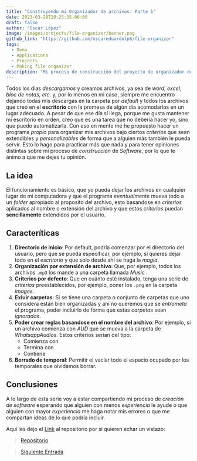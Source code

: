 ```yaml
---
title: "Construyendo mi Organizador de archivos: Parte 1"
date: 2023-03-28T20:25:35-06:00
draft: false
author: "Oscar López"
image: /images/projects/file-organizer/banner.png
github_link: "https://github.com/oscareduardolp6/file-organizer"
tags: 
  - Deno 
  - Applications
  - Projects 
  - Making file organizer
description: "Mi proceso de construcción del proyecto de organizador de archivos"
---
```


Todos los días *descargamos* y creamos archivos, ya sea de *word, excel, bloc de notas, etc.* y, por lo menos en mi caso, siempre me encuentro dejando todas mis descargas 
en la carpeta por *default* y todos los archivos que creo en el **escritorio** con la promesa de algún día acomodarlos en un lugar adecuado. A pesar de que ese día sí llega, porque me gusta mantener mi escritorio en orden, creo que es una tarea que no debería hacer yo, sino que puedo automatizarla. 
Con eso en mente me he propuesto hacer un programa *propio* para organizar mis archivos bajo ciertos *criterios* que sean extendibles y *personalizables* de forma que a alguien más también le pueda servir. 
Esto lo hago para practicar más que nada y para tener opiniones distintas sobre mi proceso de *construcción* de *Software*, por lo que te ánimo a que me dejes tu opinión. 

## La idea 
El funcionamiento es básico, que yo pueda dejar los archivos en cualquier lugar de mi computadora y que el programa *eventualmente* mueva todo a un *folder* apropiado al proposito del archivo, esto basandose en *criterios* aplicados al nombre o extensión del archivo y que estos *criterios* puedan **sencillamente** extendidos por el usuario. 

## Caracteríticas 
1. **Directorio de inicio**: Por default, podría comenzar por el directorio del usuario, pero que se pueda especificar, por ejemplo, si quieres dejar todo en el *escritorio* y que solo desde ahí se haga la *magia*. 
2. **Organización por extensión de archivo**: Que, por ejemplo, todos los archivos `.mp3` los mande a una carpeta llamada *Music* .
3. **Criterios por defecto**: Que en cuánto esté instalado, tenga una serie de *criterios* preestablecidos, por ejemplo, poner los `.png` en la carpeta *images*.
4. **Exluir carpetas**: Si se tiene una carpeta o conjunto de carpetas que uno considera están bien organizadas y ahí no queremos que se *entrometa* el programa, poder incluirlo de forma que estas *carpetas* sean *ignoradas*.
5. **Poder crear reglas basandose en el nombre del archivo**: Por ejemplo, si un archivo comienza con *AUD* que se mueva a la carpeta de *WhatsappAudios*. Estos criterios serían del tipo: 
    - Comienza con 
    - Termina con 
    - Contiene 
6. **Borrado de temporal**: Permitir el vacíar todo el espacio ocupado por los temporales que olvidamos borrar. 

## Conclusiones 
A lo largo de esta serie voy a estar compartiendo mi proceso de *creación de software* esperando que alguien con menos *experiencia* le ayude o que alguien con mayor *experiencia* me haga notar mis errores o que me compartan ideas de lo que podría incluir.

Aquí les dejo el [Link](https://github.com/oscareduardolp6/file-organizer) al repositorio por si quieren echar un vistazo:

> [Repositorio](https://github.com/oscareduardolp6/file-organizer)

> [Siguiente Entrada](/blogs/building-file-organizer-part-2/)
